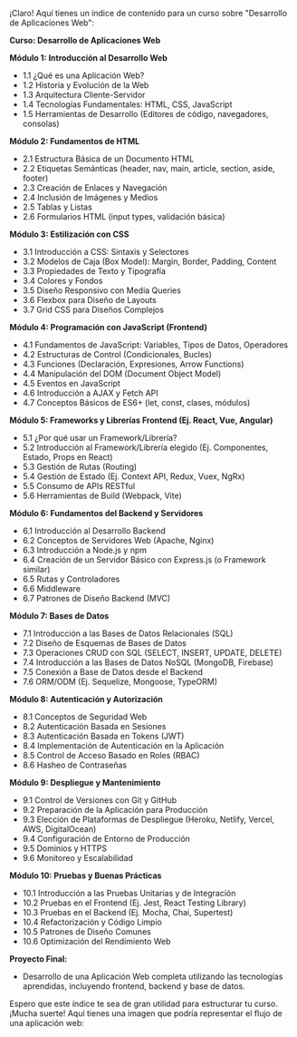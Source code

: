 ¡Claro! Aquí tienes un índice de contenido para un curso sobre "Desarrollo de Aplicaciones Web":

**Curso: Desarrollo de Aplicaciones Web**

**Módulo 1: Introducción al Desarrollo Web**
*   1.1 ¿Qué es una Aplicación Web?
*   1.2 Historia y Evolución de la Web
*   1.3 Arquitectura Cliente-Servidor
*   1.4 Tecnologías Fundamentales: HTML, CSS, JavaScript
*   1.5 Herramientas de Desarrollo (Editores de código, navegadores, consolas)

**Módulo 2: Fundamentos de HTML**
*   2.1 Estructura Básica de un Documento HTML
*   2.2 Etiquetas Semánticas (header, nav, main, article, section, aside, footer)
*   2.3 Creación de Enlaces y Navegación
*   2.4 Inclusión de Imágenes y Medios
*   2.5 Tablas y Listas
*   2.6 Formularios HTML (input types, validación básica)

**Módulo 3: Estilización con CSS**
*   3.1 Introducción a CSS: Sintaxis y Selectores
*   3.2 Modelos de Caja (Box Model): Margin, Border, Padding, Content
*   3.3 Propiedades de Texto y Tipografía
*   3.4 Colores y Fondos
*   3.5 Diseño Responsivo con Media Queries
*   3.6 Flexbox para Diseño de Layouts
*   3.7 Grid CSS para Diseños Complejos

**Módulo 4: Programación con JavaScript (Frontend)**
*   4.1 Fundamentos de JavaScript: Variables, Tipos de Datos, Operadores
*   4.2 Estructuras de Control (Condicionales, Bucles)
*   4.3 Funciones (Declaración, Expresiones, Arrow Functions)
*   4.4 Manipulación del DOM (Document Object Model)
*   4.5 Eventos en JavaScript
*   4.6 Introducción a AJAX y Fetch API
*   4.7 Conceptos Básicos de ES6+ (let, const, clases, módulos)

**Módulo 5: Frameworks y Librerías Frontend (Ej. React, Vue, Angular)**
*   5.1 ¿Por qué usar un Framework/Librería?
*   5.2 Introducción al Framework/Librería elegido (Ej. Componentes, Estado, Props en React)
*   5.3 Gestión de Rutas (Routing)
*   5.4 Gestión de Estado (Ej. Context API, Redux, Vuex, NgRx)
*   5.5 Consumo de APIs RESTful
*   5.6 Herramientas de Build (Webpack, Vite)

**Módulo 6: Fundamentos del Backend y Servidores**
*   6.1 Introducción al Desarrollo Backend
*   6.2 Conceptos de Servidores Web (Apache, Nginx)
*   6.3 Introducción a Node.js y npm
*   6.4 Creación de un Servidor Básico con Express.js (o Framework similar)
*   6.5 Rutas y Controladores
*   6.6 Middleware
*   6.7 Patrones de Diseño Backend (MVC)

**Módulo 7: Bases de Datos**
*   7.1 Introducción a las Bases de Datos Relacionales (SQL)
*   7.2 Diseño de Esquemas de Bases de Datos
*   7.3 Operaciones CRUD con SQL (SELECT, INSERT, UPDATE, DELETE)
*   7.4 Introducción a las Bases de Datos NoSQL (MongoDB, Firebase)
*   7.5 Conexión a Base de Datos desde el Backend
*   7.6 ORM/ODM (Ej. Sequelize, Mongoose, TypeORM)

**Módulo 8: Autenticación y Autorización**
*   8.1 Conceptos de Seguridad Web
*   8.2 Autenticación Basada en Sesiones
*   8.3 Autenticación Basada en Tokens (JWT)
*   8.4 Implementación de Autenticación en la Aplicación
*   8.5 Control de Acceso Basado en Roles (RBAC)
*   8.6 Hasheo de Contraseñas

**Módulo 9: Despliegue y Mantenimiento**
*   9.1 Control de Versiones con Git y GitHub
*   9.2 Preparación de la Aplicación para Producción
*   9.3 Elección de Plataformas de Despliegue (Heroku, Netlify, Vercel, AWS, DigitalOcean)
*   9.4 Configuración de Entorno de Producción
*   9.5 Dominios y HTTPS
*   9.6 Monitoreo y Escalabilidad

**Módulo 10: Pruebas y Buenas Prácticas**
*   10.1 Introducción a las Pruebas Unitarias y de Integración
*   10.2 Pruebas en el Frontend (Ej. Jest, React Testing Library)
*   10.3 Pruebas en el Backend (Ej. Mocha, Chai, Supertest)
*   10.4 Refactorización y Código Limpio
*   10.5 Patrones de Diseño Comunes
*   10.6 Optimización del Rendimiento Web

**Proyecto Final:**
*   Desarrollo de una Aplicación Web completa utilizando las tecnologías aprendidas, incluyendo frontend, backend y base de datos.

Espero que este índice te sea de gran utilidad para estructurar tu curso. ¡Mucha suerte! Aquí tienes una imagen que podría representar el flujo de una aplicación web:
